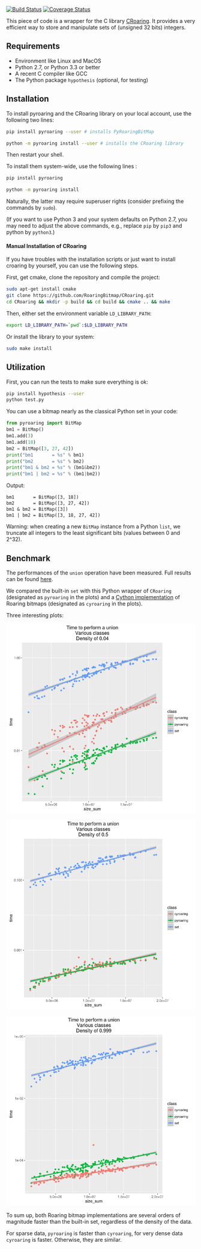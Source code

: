 [![Build Status](https://travis-ci.org/Ezibenroc/PyRoaringBitMap.svg?branch=master)](https://travis-ci.org/Ezibenroc/PyRoaringBitMap)
[![Coverage Status](https://coveralls.io/repos/github/Ezibenroc/PyRoaringBitMap/badge.svg?branch=master)](https://coveralls.io/github/Ezibenroc/PyRoaringBitMap?branch=master)

This piece of code is a wrapper for the C library [CRoaring](https://github.com/RoaringBitmap/CRoaring).
It provides a very efficient way to store and manipulate sets of (unsigned 32 bits) integers.

## Requirements

- Environment like Linux and MacOS
- Python 2.7, or Python 3.3 or better
- A recent C compiler like GCC
- The Python package ``hypothesis`` (optional, for testing)

## Installation


To install pyroaring and the CRoaring library on your local account, use the following two lines:
```bash
pip install pyroaring --user # installs PyRoaringBitMap
```
```bash
python -m pyroaring install --user # installs the CRoaring library
```
Then restart your shell.

To install them  system-wide, use the following lines :

```bash
pip install pyroaring
```
```bash
python -m pyroaring install
```

Naturally, the latter may require superuser rights (consider prefixing the commands by  ``sudo``).


(If you want to use Python 3 and your system defaults on Python 2.7, you may need to adjust the above commands, e.g., replace ``pip`` by ``pip3`` and python by ``python3``.)

#### Manual Installation of CRoaring

If you have troubles with the installation scripts or just want to install croaring by yourself, you can use the following steps.

First, get cmake, clone the repository and compile the project:
```bash
sudo apt-get install cmake
git clone https://github.com/RoaringBitmap/CRoaring.git
cd CRoaring && mkdir -p build && cd build && cmake .. && make
```

Then, either set the environment variable `LD_LIBRARY_PATH`:
```bash
export LD_LIBRARY_PATH=`pwd`:$LD_LIBRARY_PATH
```

Or install the library to your system:
```bash
sudo make install
```

## Utilization

First, you can run the tests to make sure everything is ok:
```bash
pip install hypothesis --user
python test.py
```

You can use a bitmap nearly as the classical Python set in your code:
```python
from pyroaring import BitMap
bm1 = BitMap()
bm1.add(3)
bm1.add(18)
bm2 = BitMap([3, 27, 42])
print("bm1       = %s" % bm1)
print("bm2       = %s" % bm2)
print("bm1 & bm2 = %s" % (bm1&bm2))
print("bm1 | bm2 = %s" % (bm1|bm2))
```

Output:
```
bm1       = BitMap([3, 18])
bm2       = BitMap([3, 27, 42])
bm1 & bm2 = BitMap([3])
bm1 | bm2 = BitMap([3, 18, 27, 42])
```
Warning: when creating a new `BitMap` instance from a Python `list`, we truncate all integers to the least significant bits (values between 0 and 2^32).

## Benchmark

The performances of the `union` operation have been measured. Full results can be found [here](https://github.com/Ezibenroc/roaring_analysis/blob/master/python_analysis.ipynb).

We compared the built-in `set` with this Python wrapper of `CRoaring` (designated as `pyroaring` in the plots) and a [Cython implementation](https://github.com/andreasvc/roaringbitmap) of Roaring bitmaps (designated as `cyroaring` in the plots).

Three interesting plots:

![Plot of the performances for sparse data (density of 0.04)](benchmark_sparse.png)

![Plot of the performances for dense data (density of 0.5)](benchmark_dense.png)

![Plot of the performances for very dense data (density of 0.999)](benchmark_very_dense.png)

To sum up, both Roaring bitmap implementations are several orders of magnitude faster than the built-in set, regardless of the density of the data.

For sparse data, `pyroaring` is faster than `cyroaring`, for very dense data `cyroaring` is faster. Otherwise, they are similar.
